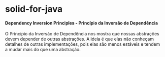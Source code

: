 # solid-for-java

#### Dependency Inversion Principles -  Princípio da Inversão de Dependência ####

O Princípio da Inversão de Dependência nos mostra que nossas abstrações devem depender de outras abstrações. A ideia é que elas não conheçam detalhes de outras implementações, pois elas são menos estáveis e tendem a mudar mais do que uma abstração.
